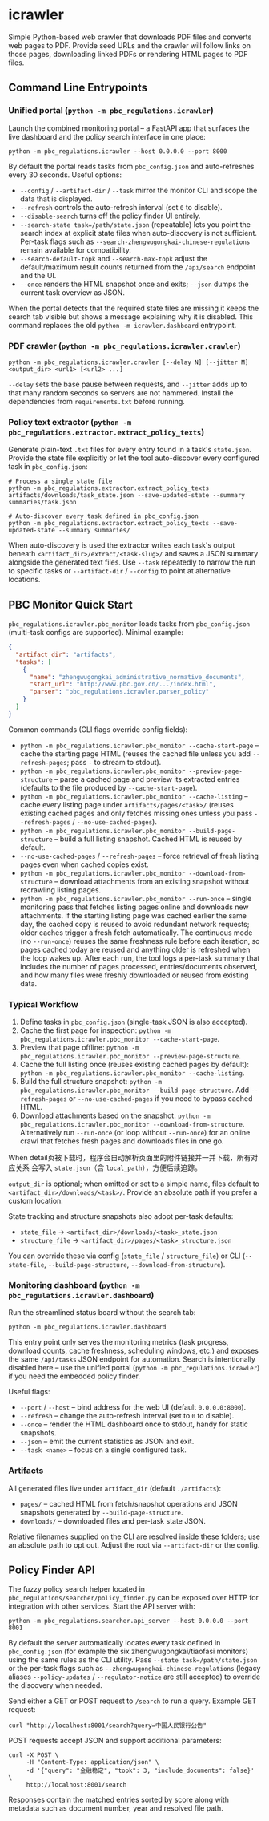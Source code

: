 # icrawler

Simple Python-based web crawler that downloads PDF files and converts web
pages to PDF. Provide seed URLs and the crawler will follow links on those
pages, downloading linked PDFs or rendering HTML pages to PDF files.

## Command Line Entrypoints

### Unified portal (`python -m pbc_regulations.icrawler`)

Launch the combined monitoring portal – a FastAPI app that surfaces the live
dashboard and the policy search interface in one place:

```
python -m pbc_regulations.icrawler --host 0.0.0.0 --port 8000
```

By default the portal reads tasks from `pbc_config.json` and auto-refreshes
every 30 seconds. Useful options:

- `--config` / `--artifact-dir` / `--task` mirror the monitor CLI and scope the
  data that is displayed.
- `--refresh` controls the auto-refresh interval (set `0` to disable).
- `--disable-search` turns off the policy finder UI entirely.
- `--search-state task=/path/state.json` (repeatable) lets you point the search
  index at explicit state files when auto-discovery is not sufficient. Per-task
  flags such as `--search-zhengwugongkai-chinese-regulations` remain available
  for compatibility.
- `--search-default-topk` and `--search-max-topk` adjust the default/maximum
  result counts returned from the `/api/search` endpoint and the UI.
- `--once` renders the HTML snapshot once and exits; `--json` dumps the current
  task overview as JSON.

When the portal detects that the required state files are missing it keeps the
search tab visible but shows a message explaining why it is disabled. This
command replaces the old `python -m icrawler.dashboard` entrypoint.

### PDF crawler (`python -m pbc_regulations.icrawler.crawler`)

```
python -m pbc_regulations.icrawler.crawler [--delay N] [--jitter M] <output_dir> <url1> [<url2> ...]
```

`--delay` sets the base pause between requests, and `--jitter` adds up to that
many random seconds so servers are not hammered. Install the dependencies from
`requirements.txt` before running.

### Policy text extractor (`python -m pbc_regulations.extractor.extract_policy_texts`)

Generate plain-text `.txt` files for every entry found in a task's
`state.json`. Provide the state file explicitly or let the tool auto-discover
every configured task in `pbc_config.json`:

```
# Process a single state file
python -m pbc_regulations.extractor.extract_policy_texts artifacts/downloads/task_state.json --save-updated-state --summary summaries/task.json

# Auto-discover every task defined in pbc_config.json
python -m pbc_regulations.extractor.extract_policy_texts --save-updated-state --summary summaries/
```

When auto-discovery is used the extractor writes each task's output beneath
`<artifact_dir>/extract/<task-slug>/` and saves a JSON summary alongside the
generated text files. Use `--task` repeatedly to narrow the run to specific
tasks or `--artifact-dir` / `--config` to point at alternative locations.

## PBC Monitor Quick Start

`pbc_regulations.icrawler.pbc_monitor` loads tasks from `pbc_config.json` (multi-task configs are
supported). Minimal example:

```json
{
  "artifact_dir": "artifacts",
  "tasks": [
    {
      "name": "zhengwugongkai_administrative_normative_documents",
      "start_url": "http://www.pbc.gov.cn/.../index.html",
      "parser": "pbc_regulations.icrawler.parser_policy"
    }
  ]
}
```

Common commands (CLI flags override config fields):

- `python -m pbc_regulations.icrawler.pbc_monitor --cache-start-page` – cache the starting page
  HTML (reuses the cached file unless you add `--refresh-pages`; pass `-` to
  stream to stdout).
- `python -m pbc_regulations.icrawler.pbc_monitor --preview-page-structure` – parse a cached
  page and preview its extracted entries (defaults to the file produced by
  `--cache-start-page`).
- `python -m pbc_regulations.icrawler.pbc_monitor --cache-listing` – cache every listing page
  under `artifacts/pages/<task>/` (reuses existing cached pages and only fetches
  missing ones unless you pass `--refresh-pages` / `--no-use-cached-pages`).
- `python -m pbc_regulations.icrawler.pbc_monitor --build-page-structure` – build a full
  listing snapshot. Cached HTML is reused by default.
- `--no-use-cached-pages` / `--refresh-pages` – force retrieval of fresh listing
  pages even when cached copies exist.
- `python -m pbc_regulations.icrawler.pbc_monitor --download-from-structure` – download
  attachments from an existing snapshot without recrawling listing pages.
- `python -m pbc_regulations.icrawler.pbc_monitor --run-once` – single monitoring pass that
  fetches listing pages online and downloads new attachments. If the
  starting listing page was cached earlier the same day, the cached copy is
  reused to avoid redundant network requests; older caches trigger a fresh
  fetch automatically. The continuous mode (no `--run-once`) reuses the same
  freshness rule before each iteration, so pages cached today are reused and
  anything older is refreshed when the loop wakes up. After each run, the
  tool logs a per-task summary that includes the number of pages processed,
  entries/documents observed, and how many files were freshly downloaded or
  reused from existing data.

### Typical Workflow

1. Define tasks in `pbc_config.json` (single-task JSON is also accepted).
2. Cache the first page for inspection:
   `python -m pbc_regulations.icrawler.pbc_monitor --cache-start-page`.
3. Preview that page offline:
   `python -m pbc_regulations.icrawler.pbc_monitor --preview-page-structure`.
4. Cache the full listing once (reuses existing cached pages by default):
   `python -m pbc_regulations.icrawler.pbc_monitor --cache-listing`.
5. Build the full structure snapshot:
   `python -m pbc_regulations.icrawler.pbc_monitor --build-page-structure`.
   Add `--refresh-pages` or `--no-use-cached-pages` if you need to bypass cached HTML.
6. Download attachments based on the snapshot:
   `python -m pbc_regulations.icrawler.pbc_monitor --download-from-structure`.
   Alternatively run `--run-once` (or loop without `--run-once`) for an online
   crawl that fetches fresh pages and downloads files in one go.

When detail页被下载时，程序会自动解析页面里的附件链接并一并下载，所有对应关系
会写入 `state.json`（含 `local_path`），方便后续追踪。

`output_dir` is optional; when omitted or set to a simple name, files default to
`<artifact_dir>/downloads/<task>/`. Provide an absolute path if you prefer a
custom location.

State tracking and structure snapshots also adopt per-task defaults:

- `state_file` → `<artifact_dir>/downloads/<task>_state.json`
- `structure_file` → `<artifact_dir>/pages/<task>_structure.json`

You can override these via config (`state_file` / `structure_file`) or CLI
(`--state-file`, `--build-page-structure`, `--download-from-structure`).

### Monitoring dashboard (`python -m pbc_regulations.icrawler.dashboard`)

Run the streamlined status board without the search tab:

```
python -m pbc_regulations.icrawler.dashboard
```

This entry point only serves the monitoring metrics (task progress, download
counts, cache freshness, scheduling windows, etc.) and exposes the same
`/api/tasks` JSON endpoint for automation. Search is intentionally disabled
here – use the unified portal (`python -m pbc_regulations.icrawler`) if you need the embedded
policy finder.

Useful flags:

- `--port` / `--host` – bind address for the web UI (default `0.0.0.0:8000`).
- `--refresh` – change the auto-refresh interval (set to `0` to disable).
- `--once` – render the HTML dashboard once to stdout, handy for static
  snapshots.
- `--json` – emit the current statistics as JSON and exit.
- `--task <name>` – focus on a single configured task.

### Artifacts

All generated files live under `artifact_dir` (default `./artifacts`):

- `pages/` – cached HTML from fetch/snapshot operations and JSON snapshots generated by `--build-page-structure`.
- `downloads/` – downloaded files and per-task state JSON.

Relative filenames supplied on the CLI are resolved inside these folders; use an
absolute path to opt out. Adjust the root via `--artifact-dir` or the config.

## Policy Finder API

The fuzzy policy search helper located in `pbc_regulations/searcher/policy_finder.py` can be
exposed over HTTP for integration with other services. Start the API server
with:

```
python -m pbc_regulations.searcher.api_server --host 0.0.0.0 --port 8001
```

By default the server automatically locates every task defined in
`pbc_config.json` (for example the six zhengwugongkai/tiaofasi monitors) using
the same rules as the CLI utility. Pass `--state task=/path/state.json` or the
per-task flags such as `--zhengwugongkai-chinese-regulations` (legacy aliases
`--policy-updates` / `--regulator-notice` are still accepted) to override the
discovery when needed.

Send either a GET or POST request to `/search` to run a query. Example GET
request:

```
curl "http://localhost:8001/search?query=中国人民银行公告"
```

POST requests accept JSON and support additional parameters:

```
curl -X POST \
     -H "Content-Type: application/json" \
     -d '{"query": "金融稳定", "topk": 3, "include_documents": false}' \
     http://localhost:8001/search
```

Responses contain the matched entries sorted by score along with metadata such
as document number, year and resolved file path.
